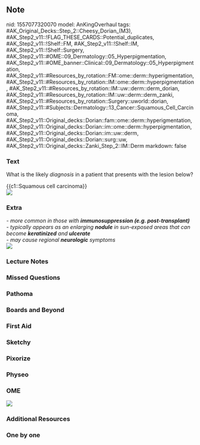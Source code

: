 ## Note
nid: 1557077320070
model: AnKingOverhaul
tags: #AK_Original_Decks::Step_2::Cheesy_Dorian_(M3), #AK_Step2_v11::!FLAG_THESE_CARDS::Potential_duplicates, #AK_Step2_v11::!Shelf::FM, #AK_Step2_v11::!Shelf::IM, #AK_Step2_v11::!Shelf::Surgery, #AK_Step2_v11::#OME::09_Dermatology::05_Hyperpigmentation, #AK_Step2_v11::#OME_banner::Clinical::09_Dermatology::05_Hyperpigmentation, #AK_Step2_v11::#Resources_by_rotation::FM::ome::derm::hyperigmentation, #AK_Step2_v11::#Resources_by_rotation::IM::ome::derm::hyperpigmentation, #AK_Step2_v11::#Resources_by_rotation::IM::uw::derm::derm_dorian, #AK_Step2_v11::#Resources_by_rotation::IM::uw::derm::derm_zanki, #AK_Step2_v11::#Resources_by_rotation::Surgery::uworld::dorian, #AK_Step2_v11::#Subjects::Dermatology::13_Cancer::Squamous_Cell_Carcinoma, #AK_Step2_v11::Original_decks::Dorian::fam::ome::derm::hyperigmentation, #AK_Step2_v11::Original_decks::Dorian::im::ome::derm::hyperpigmentation, #AK_Step2_v11::Original_decks::Dorian::im::uw::derm, #AK_Step2_v11::Original_decks::Dorian::surg::uw, #AK_Step2_v11::Original_decks::Zanki_Step_2::IM::Derm
markdown: false

### Text
What is the likely <i>diagnosis</i> in a patient that presents with
the lesion below?
<div>
  {{c1::Squamous cell carcinoma}}
</div>
<div><img src="what%20dat%20mouf%20do.png"></div>

### Extra
<div>
  <div>
    <i>- more common in those with <b>immunosuppression (e.g.
    post-transplant)</b></i>
  </div>
  <div>
    <i>- typically appears as an enlarging <b>nodule</b> in
    sun-exposed areas that can become <b>keratinized</b> and
    <b>ulcerate</b></i>
  </div>
  <div>
    <i>- may cause regional <b>neurologic</b> symptoms</i>
  </div>
  <div>
    <i><img src="scc%20(1)_1358629116483.png"></i>
  </div>
</div>

### Lecture Notes


### Missed Questions


### Pathoma


### Boards and Beyond


### First Aid


### Sketchy


### Pixorize


### Physeo


### OME
<div class="ome-widget">
  <a href=
  "https://onlinemeded.org/spa/dermatology/hyperpigmentation/acquire?ref=anki">
  <img src="_OME_AnkiFlashcards_Lesson_6.png"></a>
</div>

### Additional Resources


### One by one

